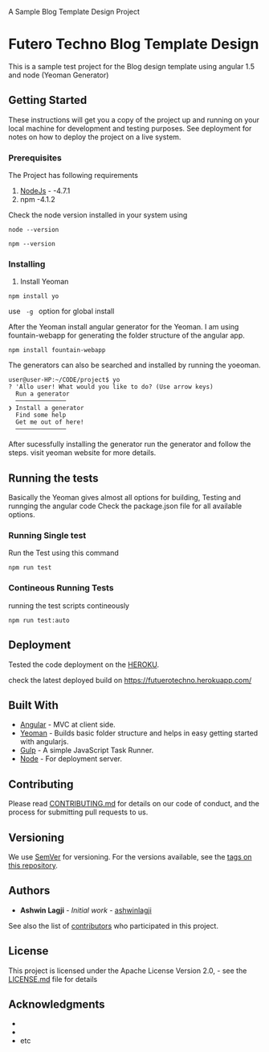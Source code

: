 A Sample Blog Template Design Project
# Futero Techno Blog Template Design

This is a sample test project for the Blog design template using angular 1.5 and node (Yeoman Generator)

## Getting Started

These instructions will get you a copy of the project up and running on your local machine for development and testing purposes. See deployment for notes on how to deploy the project on a live system.

### Prerequisites

The Project has following requirements

  1. [NodeJs](http://nodejs.org/en/) - -4.7.1
  2. npm -4.1.2

Check the node version installed in your system using
```
node --version
```
```
npm --version
```

### Installing

1. Install Yeoman

```
npm install yo
```
use ```  -g  ``` option for global install


After the Yeoman install angular generator for the Yeoman. I am using fountain-webapp for generating the folder structure of the angular app.

```
npm install fountain-webapp
```

The generators can also be searched and installed by running the yoeoman.
```
user@user-HP:~/CODE/project$ yo
? 'Allo user! What would you like to do? (Use arrow keys)
  Run a generator
  ──────────────
❯ Install a generator
  Find some help
  Get me out of here!
  ──────────────
```
After sucessfully installing the generator run the generator and follow the steps. visit yeoman website for more details.

## Running the tests

Basically the Yeoman gives almost all options for  building, Testing and runnging the angular code
Check the package.json file for all available options.

### Running Single test

Run the Test using this command

```
npm run test
```

### Contineous Running Tests

running the test scripts contineously

```
npm run test:auto
```


## Deployment

Tested the code deployment on the [HEROKU](https://www.heroku.com/).

check the latest deployed build on https://futuerotechno.herokuapp.com/

## Built With

* [Angular](https://angularjs.org/) - MVC at client side.
* [Yeoman](http://yeoman.io/) - Builds basic folder structure and helps in easy getting started with angularjs.
* [Gulp](http://gulpjs.com/) - A simple JavaScript Task Runner.
* [Node](https://nodejs.org/en/) - For deployment server.

## Contributing

Please read [CONTRIBUTING.md](https://) for details on our code of conduct, and the process for submitting pull requests to us.

## Versioning

We use [SemVer](http://semver.org/) for versioning. For the versions available, see the [tags on this repository](https://github.com/your/project/tags).

## Authors

* **Ashwin Lagji** - *Initial work* - [ashwinlagji](https://github.com/ashwinlagji)

See also the list of [contributors]() who participated in this project.

## License

This project is licensed under the Apache License Version 2.0, - see the [LICENSE.md](License.md) file for details

## Acknowledgments

*
*
* etc
